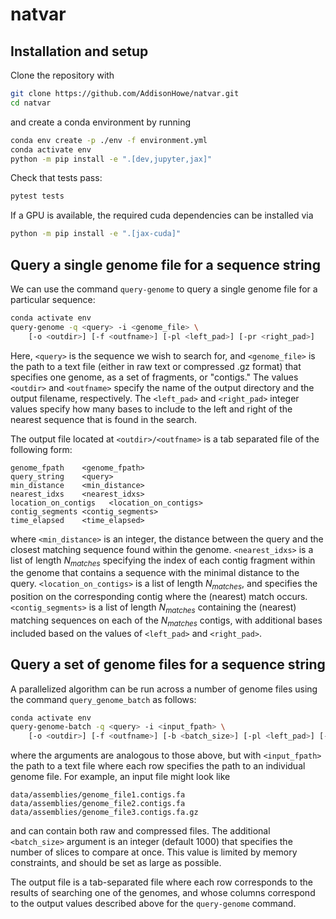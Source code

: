 # natvar

## Installation and setup

Clone the repository with 

```bash
git clone https://github.com/AddisonHowe/natvar.git
cd natvar
```
and create a conda environment by running
```bash
conda env create -p ./env -f environment.yml
conda activate env
python -m pip install -e ".[dev,jupyter,jax]"
```

Check that tests pass:
```bash
pytest tests
```

If a GPU is available, the required cuda dependencies can be installed via
```bash
python -m pip install -e ".[jax-cuda]"
```

## Query a single genome file for a sequence string

We can use the command `query-genome` to query a single genome file for a particular sequence:

```bash
conda activate env
query-genome -q <query> -i <genome_file> \
    [-o <outdir>] [-f <outfname>] [-pl <left_pad>] [-pr <right_pad>]
```

Here, `<query>` is the sequence we wish to search for, and `<genome_file>` is the path to a text file (either in raw text or compressed .gz format) that specifies one genome, as a set of fragments, or "contigs."
The values `<outdir>` and `<outfname>` specify the name of the output directory and the output filename, respectively. 
The `<left_pad>` and `<right_pad>` integer values specify how many bases to include to the left and right of the nearest sequence that is found in the search.

The output file located at `<outdir>/<outfname>` is a tab separated file of the following form:
```
genome_fpath	<genome_fpath>
query_string	<query>
min_distance	<min_distance>
nearest_idxs	<nearest_idxs>
location_on_contigs   <location_on_contigs>
contig_segments	<contig_segments>
time_elapsed    <time_elapsed>
```

where `<min_distance>` is an integer, the distance between the query and the closest matching sequence found within the genome.
`<nearest_idxs>` is a list of length $N_{matches}$ specifying the index of each contig fragment within the genome that contains a sequence with the minimal distance to the query.
`<location_on_contigs>` is a list of length $N_{matches}$, and specifies the position on the corresponding contig where the (nearest) match occurs.
`<contig_segments>` is a list of length $N_{matches}$ containing the (nearest) matching sequences on each of the $N_{matches}$ contigs, with additional bases included based on the values of `<left_pad>` and `<right_pad>`.

## Query a set of genome files for a sequence string

A parallelized algorithm can be run across a number of genome files using the command `query_genome_batch` as follows:

```bash
conda activate env
query-genome-batch -q <query> -i <input_fpath> \
    [-o <outdir>] [-f <outfname>] [-b <batch_size>] [-pl <left_pad>] [-pr <right_pad>]
```

where the arguments are analogous to those above, but with `<input_fpath>` the path to a text file where each row specifies the path to an individual genome file.
For example, an input file might look like
```
data/assemblies/genome_file1.contigs.fa
data/assemblies/genome_file2.contigs.fa
data/assemblies/genome_file3.contigs.fa.gz
```
and can contain both raw and compressed files.
The additional `<batch_size>` argument is an integer (default 1000) that specifies the number of slices to compare at once. 
This value is limited by memory constraints, and should be set as large as possible.

The output file is a tab-separated file where each row corresponds to the results of searching one of the genomes, and whose columns correspond to the output values described above for the `query-genome` command.
